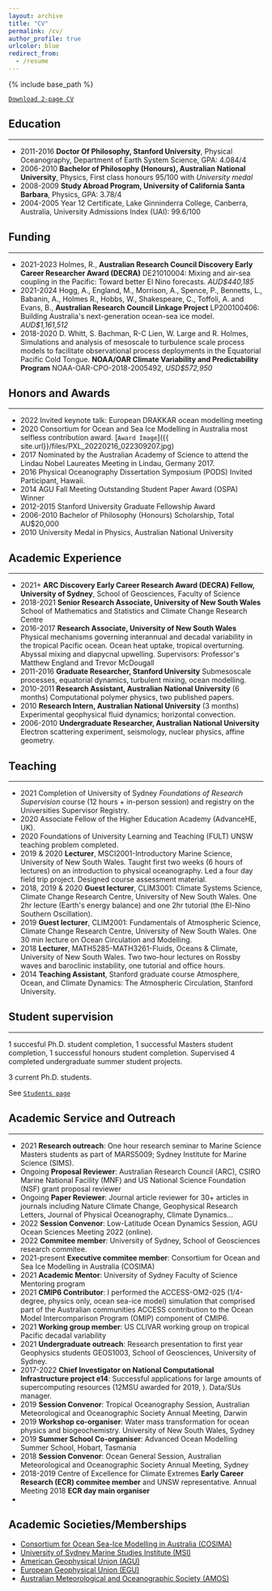 ```yaml
---
layout: archive
title: "CV"
permalink: /cv/
author_profile: true
urlcolor: blue
redirect_from:
  - /resume
---
```


{% include base_path %}

[`Download 2-page CV`](/files/RyanHolmesCV_short.pdf)

## Education
___
* 2011-2016 __Doctor Of Philosophy, Stanford University__, Physical Oceanography, Department
  of Earth System Science, GPA: 4.084/4
* 2006-2010 __Bachelor of Philosophy (Honours), Australian
  National University__, Physics, First class honours 95/100 with
  *University medal*
* 2008-2009 __Study Abroad Program, University of California
  Santa Barbara__, Physics, GPA: 3.78/4
* 2004-2005 Year 12 Certificate, Lake Ginninderra College, Canberra,
  Australia, University Admissions Index (UAI): 99.6/100

## Funding
___

* 2021-2023 Holmes, R., __Australian Research Council Discovery Early
  Career Researcher Award (DECRA)__ DE21010004: Mixing and air-sea
  coupling in the Pacific: Toward better El Nino
  forecasts. *AUD$440,185*
* 2021-2024 Hogg, A., England, M., Morrison, A., Spence, P., Bennetts,
  L., Babanin, A., Holmes R., Hobbs, W., Shakespeare, C., Toffoli,
  A. and Evans, B., __Australian Research Council Linkage Project__
  LP200100406: Building Australia's next-generation ocean-sea ice
  model. *AUD$1,161,512*
* 2018-2020 D. Whitt, S. Bachman, R-C Lien, W. Large and R. Holmes,
  Simulations and analysis of mesoscale to turbulence scale process
  models to facilitate observational process deployments in the
  Equatorial Pacific Cold Tongue. __NOAA/OAR Climate Variability and
  Predictability Program__ NOAA-OAR-CPO-2018-2005492, *USD$572,950*

## Honors and Awards
___
* 2022 Invited keynote talk: European DRAKKAR ocean modelling meeting
* 2020 Consortium for Ocean and Sea Ice Modelling in Australia most
  selfless contribution award. [`Award Image`]({{
  site.url}}/files/PXL_20220216_022309207.jpg)
* 2017 Nominated by the Australian Academy of Science to attend the
  Lindau Nobel Laureates Meeting in Lindau, Germany 2017.
* 2016 Physical Oceanography Dissertation Symposium (PODS) Invited
  Participant, Hawaii.
* 2014 AGU Fall Meeting Outstanding Student Paper Award (OSPA) Winner
* 2012-2015 Stanford University Graduate Fellowship Award
* 2006-2010 Bachelor of Philosophy (Honours) Scholarship, Total AU$20,000
* 2010 University Medal in Physics, Australian National University

## Academic Experience
___
* 2021+ __ARC Discovery Early Career Research Award (DECRA) Fellow,
  University of Sydney__, School of Geosciences, Faculty of Science
* 2018-2021  __Senior Research Associate, University of New South
  Wales__ School of Mathematics and Statistics and Climate Change
  Research Centre
* 2016-2017 __Research Associate, University of New South
  Wales__ Physical mechanisms governing interannual and decadal
  variability in the tropical Pacific ocean. Ocean heat uptake, tropical
  overturning. Abyssal mixing and diapycnal upwelling. Supervisors:
  Professor's Matthew England and Trevor McDougall
* 2011-2016 __Graduate Researcher, Stanford University__ Submesoscale
  processes, equatorial dynamics, turbulent mixing, ocean modelling.
* 2010-2011 __Research Assistant, Australian National
  University__ (6 months) Computational polymer physics, two published papers.
* 2010  __Research Intern, Australian National
  University__ (3 months) Experimental geophysical fluid dynamics; horizontal
  convection.
* 2006-2010 __Undergraduate Researcher, Australian National
  University__ Electron scattering experiment, seismology, nuclear
  physics, affine geometry.

## Teaching
___
* 2021 Completion of University of Sydney *Foundations of Research
  Supervision* course (12 hours + in-person session) and registry on
  the Universities Supervisor Registry.
* 2020 Associate Fellow of the Higher Education Academy (AdvanceHE,
  UK).
* 2020 Foundations of University Learning and Teaching (FULT) UNSW
  teaching problem completed.
* 2019 & 2020 __Lecturer__, MSCI2001-Introductory Marine Science, University
  of New South Wales. Taught first two weeks (6 hours of lectures) on an
  introduction to physical oceanography. Led a four day field trip
  project. Designed course assessment material.
* 2018, 2019 & 2020 __Guest lecturer__, CLIM3001: Climate Systems
  Science, Climate Change Research Centre, University of New South
  Wales. One 2hr lecture (Earth's energy balance) and one 2hr tutorial
  (the El-Nino Southern Oscillation).
* 2019 __Guest lecturer__, CLIM2001: Fundamentals of Atmospheric
  Science, Climate Change Research Centre, University of New South
  Wales. One 30 min lecture on Ocean Circulation and Modelling.
* 2018 __Lecturer__, MATH5285-MATH3261-Fluids, Oceans & Climate,
  University of New South Wales. Two two-hour lectures on Rossby waves
  and baroclinic instability, one tutorial and office hours.
* 2014 __Teaching Assistant__, Stanford graduate course Atmosphere,
  Ocean, and Climate Dynamics: The Atmospheric Circulation, Stanford
  University.

## Student supervision
___

1 succesful Ph.D. student completion, 1 successful Masters student
completion, 1 successful honours student completion. Supervised 4
completed undergraduate summer student projects.

3 current Ph.D. students.

See [`Students page`](/students)


## Academic Service and Outreach
___

* 2021 __Research outreach__: One hour research seminar to Marine
  Science Masters students as part of MARS5009; Sydney Institute for
  Marine Science (SIMS).
* Ongoing __Proposal Reviewer__: Australian Research Council (ARC),
  CSIRO Marine National Facility (MNF) and US National Science
  Foundation (NSF) grant proposal reviewer
* Ongoing __Paper Reviewer__: Journal article reviewer for 30+
  articles in journals including Nature Climate Change, Geophysical
  Research Letters, Journal of Physical Oceanography, Climate
  Dynamics...
* 2022 __Session Convenor__: Low-Latitude Ocean Dynamics Session, AGU
  Ocean Sciences Meeting 2022 (online).
* 2022 __Commitee member__: University of Sydney, School of
  Geosciences research commitee.
* 2021-present __Executive commitee member__: Consortium for Ocean and
  Sea Ice Modelling in Australia (COSIMA)
* 2021 __Academic Mentor__: University of Sydney Faculty of Science
  Mentoring program
* 2021 __CMIP6 Contributor__: I performed the ACCESS-OM2-025
  (1/4-degree, physics only, ocean sea-ice model) simulation that
  comprised part of the Australian communities ACCESS contribution to
  the Ocean Model Intercomparison Program (OMIP) component of CMIP6.
* 2021 __Working group member__: US CLIVAR working group on tropical
  Pacific decadal variability
* 2021 __Undergraduate outreach__: Research presentation to first year
  Geophysics students GEOS1003, School of Geosciences, University of
  Sydney.
* 2017-2022 __Chief Investigator on National Computational
  Infrastructure project e14__: Successful applications for large
  amounts of supercomputing resources (12MSU awarded for 2019,
  ). Data/SUs manager.
* 2019 __Session Convenor__: Tropical Oceanography Session, Australian
  Meteorological and Oceanographic Society Annual Meeting, Darwin
* 2019 __Workshop co-organiser__: Water mass transformation for ocean
  physics and biogeochemistry. University of New South Wales, Sydney
* 2019 __Summer School Co-organiser__: Advanced Ocean Modelling
  Summer School, Hobart, Tasmania
* 2018 __Session Convenor__: Ocean General Session, Australian
  Meteorological and Oceanographic Society Annual Meeting, Sydney
* 2018-2019 Centre of Excellence for Climate Extremes __Early Career
  Research (ECR) commitee member__ and UNSW representative. Annual
  Meeting 2018 __ECR day main organiser__
* 

## Academic Societies/Memberships
* [Consortium for Ocean Sea-Ice Modelling in Australia (COSIMA)](http://cosima.org.au/)
* [University of Sydney Marine Studies Institute (MSI)](https://marine-science.sydney.edu.au/)
* [American Geophysical Union (AGU)](https://www.agu.org/)
* [European Geophysical Union (EGU)](https://www.egu.eu/)
* [Australian Meteorological and Oceanographic Society (AMOS)](https://www.ametsoc.org/index.cfm/ams/)

